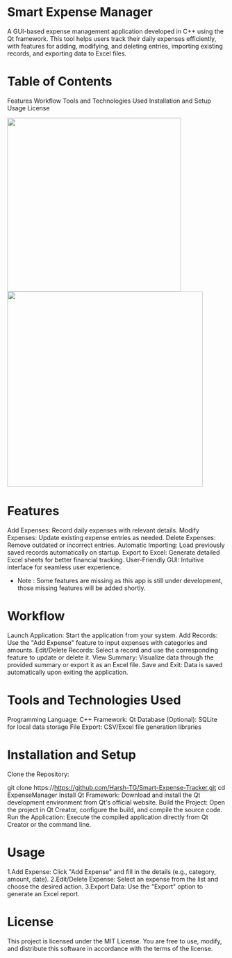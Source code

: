 # Smart Expense Manager
A GUI-based expense management application developed in C++ using the Qt framework. This tool helps users track their daily expenses efficiently, with features for adding, modifying, and deleting entries, importing existing records, and exporting data to Excel files.

# Table of Contents
Features
Workflow
Tools and Technologies Used
Installation and Setup
Usage
License

<img src="https://user-images.githubusercontent.com/56465574/207687434-c8967184-8824-4f53-9269-d5b857fcc845.png" width="400" /> <img src="https://user-images.githubusercontent.com/56465574/207687450-23f80db4-a682-4b2f-b3de-8afd6dfc4a5e.png" width="450" />

# Features
Add Expenses: Record daily expenses with relevant details.
Modify Expenses: Update existing expense entries as needed.
Delete Expenses: Remove outdated or incorrect entries.
Automatic Importing: Load previously saved records automatically on startup.
Export to Excel: Generate detailed Excel sheets for better financial tracking.
User-Friendly GUI: Intuitive interface for seamless user experience.

- Note : Some features are missing as this app is still under development, those missing features will be added shortly.

# Workflow
Launch Application: Start the application from your system.
Add Records: Use the "Add Expense" feature to input expenses with categories and amounts.
Edit/Delete Records: Select a record and use the corresponding feature to update or delete it.
View Summary: Visualize data through the provided summary or export it as an Excel file.
Save and Exit: Data is saved automatically upon exiting the application.


# Tools and Technologies Used
Programming Language: C++
Framework: Qt
Database (Optional): SQLite for local data storage
File Export: CSV/Excel file generation libraries

# Installation and Setup
Clone the Repository:

git clone https://https://github.com/Harsh-TG/Smart-Expense-Tracker.git
cd ExpenseManager
Install Qt Framework: Download and install the Qt development environment from Qt's official website.
Build the Project: Open the project in Qt Creator, configure the build, and compile the source code.
Run the Application: Execute the compiled application directly from Qt Creator or the command line.

# Usage
1.Add Expense: Click "Add Expense" and fill in the details (e.g., category, amount, date).
2.Edit/Delete Expense: Select an expense from the list and choose the desired action.
3.Export Data: Use the "Export" option to generate an Excel report.

# License
This project is licensed under the MIT License.
You are free to use, modify, and distribute this software in accordance with the terms of the license.
